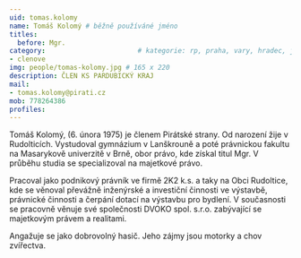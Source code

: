 ```yaml
---
uid: tomas.kolomy
name: Tomáš Kolomý # běžně používáné jméno
titles:
  before: Mgr.
category:                 		# kategorie: rp, praha, vary, hradec, jmk, senat
- clenove
img: people/tomas-kolomy.jpg # 165 x 220
description: ČLEN KS PARDUBICKÝ KRAJ
mail:
- tomas.kolomy@pirati.cz
mob: 778264386
profiles:
---
```


Tomáš Kolomý, (6. února 1975) je členem Pirátské strany. Od narození žije v Rudolticích. Vystudoval gymnázium v Lanškrouně a poté právnickou fakultu na Masarykově univerzitě v Brně, obor právo, kde získal titul Mgr. V průběhu studia se specializoval na majetkové právo.


Pracoval jako podnikový právník ve firmě 2K2 k.s. a taky na Obci Rudoltice, kde se věnoval převážně inženýrské a investiční činnosti ve výstavbě, právnické činnosti a čerpání dotací na výstavbu pro bydlení. V současnosti se pracovně věnuje své společnosti DVOKO spol. s.r.o. zabývající se majetkovým právem a realitami.


Angažuje se jako dobrovolný hasič. Jeho zájmy jsou motorky a chov zvířectva.
